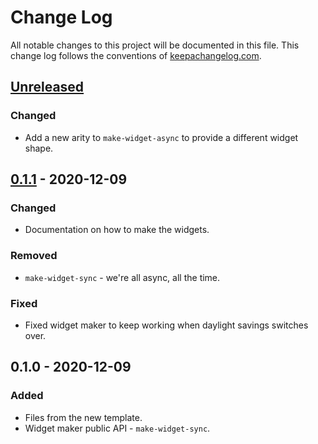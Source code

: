 # Change Log
All notable changes to this project will be documented in this file. This change log follows the conventions of [keepachangelog.com](http://keepachangelog.com/).

## [Unreleased]
### Changed
- Add a new arity to `make-widget-async` to provide a different widget shape.

## [0.1.1] - 2020-12-09
### Changed
- Documentation on how to make the widgets.

### Removed
- `make-widget-sync` - we're all async, all the time.

### Fixed
- Fixed widget maker to keep working when daylight savings switches over.

## 0.1.0 - 2020-12-09
### Added
- Files from the new template.
- Widget maker public API - `make-widget-sync`.

[Unreleased]: https://github.com/your-name/clojure-noob/compare/0.1.1...HEAD
[0.1.1]: https://github.com/your-name/clojure-noob/compare/0.1.0...0.1.1
